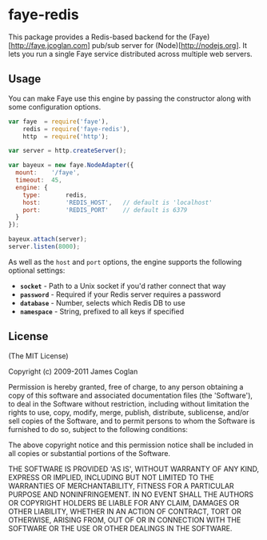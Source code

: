 # faye-redis

This package provides a Redis-based backend for the (Faye)[http://faye.jcoglan.com]
pub/sub server for (Node)[http://nodejs.org]. It lets you run a single Faye
service distributed across multiple web servers.


## Usage

You can make Faye use this engine by passing the constructor along with some
configuration options.

```js
var faye  = require('faye'),
    redis = require('faye-redis'),
    http  = require('http');

var server = http.createServer();

var bayeux = new faye.NodeAdapter({
  mount:    '/faye',
  timeout:  45,
  engine: {
    type:       redis,
    host:       'REDIS_HOST',   // default is 'localhost'
    port:       'REDIS_PORT'    // default is 6379
  }
});

bayeux.attach(server);
server.listen(8000);
```

As well as the `host` and `port` options, the engine supports the following
optional settings:

* **`socket`** - Path to a Unix socket if you'd rather connect that way
* **`password`** - Required if your Redis server requires a password
* **`database`** - Number, selects which Redis DB to use
* **`namespace`** - String, prefixed to all keys if specified


## License

(The MIT License)

Copyright (c) 2009-2011 James Coglan

Permission is hereby granted, free of charge, to any person obtaining a copy of
this software and associated documentation files (the 'Software'), to deal in
the Software without restriction, including without limitation the rights to use,
copy, modify, merge, publish, distribute, sublicense, and/or sell copies of the
Software, and to permit persons to whom the Software is furnished to do so,
subject to the following conditions:

The above copyright notice and this permission notice shall be included in all
copies or substantial portions of the Software.

THE SOFTWARE IS PROVIDED 'AS IS', WITHOUT WARRANTY OF ANY KIND, EXPRESS OR
IMPLIED, INCLUDING BUT NOT LIMITED TO THE WARRANTIES OF MERCHANTABILITY, FITNESS
FOR A PARTICULAR PURPOSE AND NONINFRINGEMENT. IN NO EVENT SHALL THE AUTHORS OR
COPYRIGHT HOLDERS BE LIABLE FOR ANY CLAIM, DAMAGES OR OTHER LIABILITY, WHETHER
IN AN ACTION OF CONTRACT, TORT OR OTHERWISE, ARISING FROM, OUT OF OR IN
CONNECTION WITH THE SOFTWARE OR THE USE OR OTHER DEALINGS IN THE SOFTWARE.
